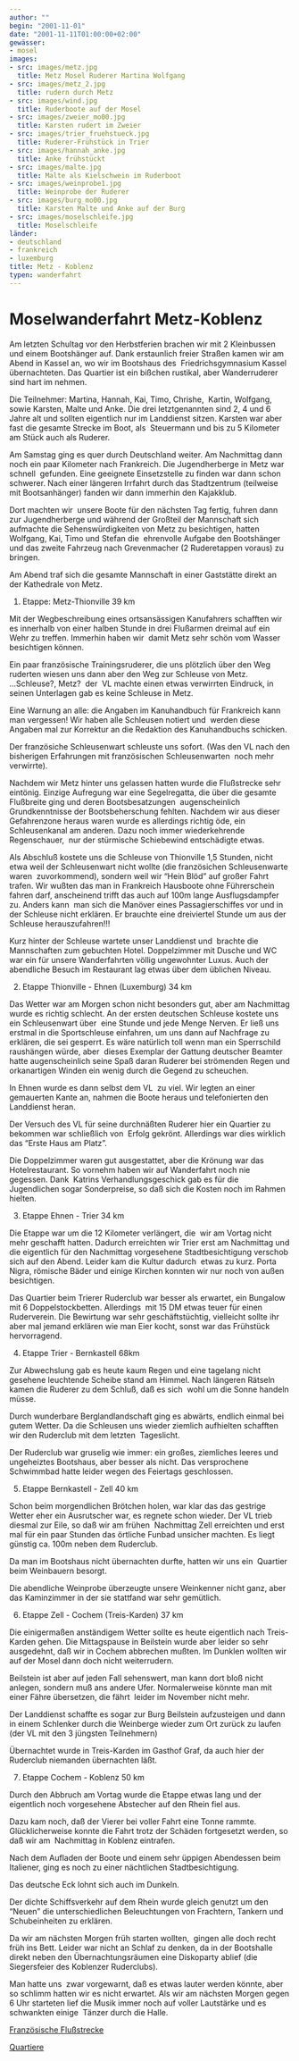 ```yaml
---
author: ""
begin: "2001-11-01"
date: "2001-11-11T01:00:00+02:00"
gewässer:
- mosel
images:
- src: images/metz.jpg
  title: Metz Mosel Ruderer Martina Wolfgang
- src: images/metz_2.jpg
  title: rudern durch Metz
- src: images/wind.jpg
  title: Ruderboote auf der Mosel
- src: images/zweier_mo00.jpg
  title: Karsten rudert im Zweier
- src: images/trier_fruehstueck.jpg
  title: Ruderer-Frühstück in Trier
- src: images/hannah_anke.jpg
  title: Anke frühstückt
- src: images/malte.jpg
  title: Malte als Kielschwein im Ruderboot
- src: images/weinprobe1.jpg
  title: Weinprobe der Ruderer
- src: images/burg_mo00.jpg
  title: Karsten Malte und Anke auf der Burg
- src: images/moselschleife.jpg
  title: Moselschleife
länder:
- deutschland
- frankreich
- luxemburg
title: Metz - Koblenz
typen: wanderfahrt
---
```



# Moselwanderfahrt Metz-Koblenz


Am letzten Schultag vor den Herbstferien brachen wir mit 2 Kleinbussen und einem Bootshänger auf. Dank erstaunlich freier Straßen kamen wir am Abend in Kassel an, wo wir im Bootshaus des  Friedrichsgymnasium Kassel übernachteten. Das Quartier ist ein bißchen rustikal, aber Wanderruderer sind hart im nehmen.

Die Teilnehmer: Martina, Hannah, Kai, Timo, Chrishe,  Kartin, Wolfgang, sowie Karsten, Malte und Anke. Die drei letztgenannten sind 2, 4 und 6 Jahre alt und sollten eigentlich nur im Landdienst sitzen. Karsten war aber fast die gesamte Strecke im Boot, als  Steuermann und bis zu 5 Kilometer am Stück auch als Ruderer.

Am Samstag ging es quer durch Deutschland weiter. Am Nachmittag dann noch ein paar Kilometer nach Frankreich. Die Jugendherberge in Metz war schnell  gefunden. Eine geeignete Einsetzstelle zu finden war dann schon schwerer. Nach einer längeren Irrfahrt durch das Stadtzentrum (teilweise mit Bootsanhänger) fanden wir dann immerhin den Kajakklub.

Dort machten wir  unsere Boote für den nächsten Tag fertig, fuhren dann zur Jugendherberge und während der Großteil der Mannschaft sich aufmachte die Sehenswürdigkeiten von Metz zu besichtigen, hatten Wolfgang, Kai, Timo und Stefan die  ehrenvolle Aufgabe den Bootshänger und das zweite Fahrzeug nach Grevenmacher (2 Ruderetappen voraus) zu bringen.

Am Abend traf sich die gesamte Mannschaft in einer Gaststätte direkt an der Kathedrale von Metz.

1. Etappe: Metz-Thionville 39 km

Mit der Wegbeschreibung eines ortsansässigen Kanufahrers schafften wir es innerhalb von einer halben Stunde in drei Flußarmen dreimal auf ein Wehr zu treffen. Immerhin haben wir  damit Metz sehr schön vom Wasser besichtigen können.

Ein paar französische Trainingsruderer, die uns plötzlich über den Weg ruderten wiesen uns dann aber den Weg zur Schleuse von Metz. ...Schleuse?, Metz?  der  VL machte einen etwas verwirrten Eindruck, in seinen Unterlagen gab es keine Schleuse in Metz.

Eine Warnung an alle: die Angaben im Kanuhandbuch für Frankreich kann man vergessen! Wir haben alle Schleusen notiert und  werden diese Angaben mal zur Korrektur an die Redaktion des Kanuhandbuchs schicken.

Der französiche Schleusenwart schleuste uns sofort. (Was den VL nach den bisherigen Erfahrungen mit französischen Schleusenwarten  noch mehr verwirrte).

Nachdem wir Metz hinter uns gelassen hatten wurde die Flußstrecke sehr eintönig. Einzige Aufregung war eine Segelregatta, die über die gesamte Flußbreite ging und deren Bootsbesatzungen  augenscheinlich Grundkenntnisse der Bootsbeherschung fehlten. Nachdem wir aus dieser Gefahrenzone heraus waren wurde es allerdings richtig öde, ein Schleusenkanal am anderen. Dazu noch immer wiederkehrende Regenschauer,  nur der stürmische Schiebewind entschädigte etwas.

Als Abschluß kostete uns die Schleuse von Thionville 1,5 Stunden, nicht etwa weil der Schleusenwart nicht wollte (die französichen Schleusenwarte waren  zuvorkommend), sondern weil wir “Hein Blöd” auf großer Fahrt trafen. Wir wußten das man in Frankreich Hausboote ohne Führerschein fahren darf, anscheinend trifft das auch auf 100m lange Ausflugsdampfer zu. Anders kann  man sich die Manöver eines Passagierschiffes vor und in der Schleuse nicht erklären. Er brauchte eine dreiviertel Stunde um aus der Schleuse herauszufahren!!!

Kurz hinter der Schleuse wartete unser Landdienst und  brachte die Mannschaften zum gebuchten Hotel. Doppelzimmer mit Dusche und WC war ein für unsere Wanderfahrten völlig ungewohnter Luxus. Auch der abendliche Besuch im Restaurant lag etwas über dem üblichen Niveau.

2. Etappe Thionville - Ehnen (Luxemburg) 34 km

Das Wetter war am Morgen schon nicht besonders gut, aber am Nachmittag wurde es richtig schlecht. An der ersten deutschen Schleuse kostete uns ein Schleusenwart über  eine Stunde und jede Menge Nerven. Er ließ uns erstmal in die Sportschleuse einfahren, um uns dann auf Nachfrage zu erklären, die sei gesperrt. Es wäre natürlich toll wenn man ein Sperrschild raushängen würde, aber  dieses Exemplar der Gattung deutscher Beamter hatte augenscheinlich seine Spaß daran Ruderer bei strömenden Regen und orkanartigen Winden ein wenig durch die Gegend zu scheuchen.

In Ehnen wurde es dann selbst dem VL  zu viel. Wir legten an einer gemauerten Kante an, nahmen die Boote heraus und telefonierten den Landdienst heran.

Der Versuch des VL für seine durchnäßten Ruderer hier ein Quartier zu bekommen war schließlich von  Erfolg gekrönt. Allerdings war dies wirklich das “Erste Haus am Platz”.

Die Doppelzimmer waren gut ausgestattet, aber die Krönung war das Hotelrestaurant. So vornehm haben wir auf Wanderfahrt noch nie gegessen. Dank  Katrins Verhandlungsgeschick gab es für die Jugendlichen sogar Sonderpreise, so daß sich die Kosten noch im Rahmen hielten.

3. Etappe Ehnen - Trier 34 km

Die Etappe war um die 12 Kilometer verlängert, die  wir am Vortag nicht mehr geschafft hatten. Dadurch erreichten wir Trier erst am Nachmittag und die eigentlich für den Nachmittag vorgesehene Stadtbesichtigung verschob sich auf den Abend. Leider kam die Kultur dadurch  etwas zu kurz. Porta Nigra, römische Bäder und einige Kirchen konnten wir nur noch von außen besichtigen.

Das Quartier beim Trierer Ruderclub war besser als erwartet, ein Bungalow mit 6 Doppelstockbetten. Allerdings  mit 15 DM etwas teuer für einen Ruderverein. Die Bewirtung war sehr geschäftstüchtig, vielleicht sollte ihr aber mal jemand erklären wie man Eier kocht, sonst war das Frühstück hervorragend.

4. Etappe Trier - Bernkastell 68km

Zur Abwechslung gab es heute kaum Regen und eine tagelang nicht gesehene leuchtende Scheibe stand am Himmel. Nach längeren Rätseln kamen die Ruderer zu dem Schluß, daß es sich  wohl um die Sonne handeln müsse.

Durch wunderbare Berglandlandschaft ging es abwärts, endlich einmal bei gutem Wetter. Da die Schleusen uns wieder ziemlich aufhielten schafften wir den Ruderclub mit dem letzten  Tageslicht.

Der Ruderclub war gruselig wie immer: ein großes, ziemliches leeres und ungeheiztes Bootshaus, aber besser als nicht. Das versprochene Schwimmbad hatte leider wegen des Feiertags geschlossen.

5. Etappe Bernkastell - Zell 40 km

Schon beim morgendlichen Brötchen holen, war klar das das gestrige Wetter eher ein Ausrutscher war, es regnete schon wieder. Der VL trieb diesmal zur Eile, so daß wir am frühen  Nachmittag Zell erreichten und erst mal für ein paar Stunden das örtliche Funbad unsicher machten. Es liegt günstig ca. 100m neben dem Ruderclub.

Da man im Bootshaus nicht übernachten durfte, hatten wir uns ein  Quartier beim Weinbauern besorgt.

Die abendliche Weinprobe überzeugte unsere Weinkenner nicht ganz, aber das Kaminzimmer in der sie stattfand war sehr gemütlich.

6. Etappe Zell - Cochem (Treis-Karden) 37 km

Die einigermaßen anständigem Wetter sollte es heute eigentlich nach Treis-Karden gehen. Die Mittagspause in Beilstein wurde aber leider so sehr ausgedehnt, daß wir in Cochem abbrechen mußten. Im Dunklen wollten wir  auf der Mosel dann doch nicht weiterrudern.

Beilstein ist aber auf jeden Fall sehenswert, man kann dort bloß nicht anlegen, sondern muß ans andere Ufer. Normalerweise könnte man mit einer Fähre übersetzen, die fährt  leider im November nicht mehr.

Der Landdienst schaffte es sogar zur Burg Beilstein aufzusteigen und dann in einem Schlenker durch die Weinberge wieder zum Ort zurück zu laufen (der VL mit den 3 jüngsten Teilnehmern)

Übernachtet wurde in Treis-Karden im Gasthof Graf, da auch hier der Ruderclub niemanden übernachten läßt.

7. Etappe Cochem - Koblenz 50 km

Durch den Abbruch am Vortag wurde die Etappe etwas lang und der  eigentlich noch vorgesehene Abstecher auf den Rhein fiel aus.

Dazu kam noch, daß der Vierer bei voller Fahrt eine Tonne rammte. Glücklicherweise konnte die Fahrt trotz der Schäden fortgesetzt werden, so daß wir am  Nachmittag in Koblenz eintrafen.

Nach dem Aufladen der Boote und einem sehr üppigen Abendessen beim Italiener, ging es noch zu einer nächtlichen Stadtbesichtigung.

Das deutsche Eck lohnt sich auch im Dunkeln.

Der dichte Schiffsverkehr auf dem Rhein wurde gleich genutzt um den “Neuen” die unterschiedlichen Beleuchtungen von Frachtern, Tankern und Schubeinheiten zu erklären.

Da wir am nächsten Morgen früh starten wollten,  gingen alle doch recht früh ins Bett. Leider war nicht an Schlaf zu denken, da in der Bootshalle direkt neben den Übernachtungsräumen eine Diskoparty ablief (die Siegersfeier des Koblenzer Ruderclubs).

Man hatte uns  zwar vorgewarnt, daß es etwas lauter werden könnte, aber so schlimm hatten wir es nicht erwartet. Als wir am nächsten Morgen gegen 6 Uhr starteten lief die Musik immer noch auf voller Lautstärke und es schwankten einige  Tänzer durch die Halle.

[Französische Flußstrecke](/berichte/2000/hauptteil_mosel_ablauf)

[Quartiere](/berichte/2000/hauptteil_mosel_ablauf)
